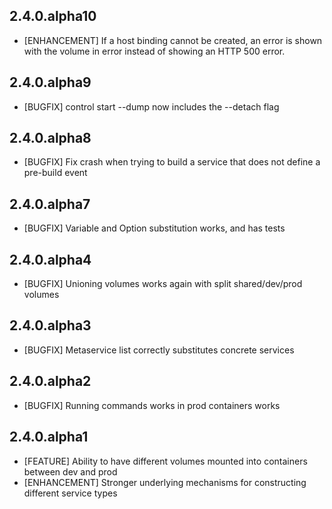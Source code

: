 ## 2.4.0.alpha10

* [ENHANCEMENT] If a host binding cannot be created, an error is shown with the volume in error instead of showing an HTTP 500 error.

## 2.4.0.alpha9

* [BUGFIX] control start --dump now includes the --detach flag

## 2.4.0.alpha8

* [BUGFIX] Fix crash when trying to build a service that does not define a pre-build event

## 2.4.0.alpha7

* [BUGFIX] Variable and Option substitution works, and has tests

## 2.4.0.alpha4

* [BUGFIX] Unioning volumes works again with split shared/dev/prod volumes

## 2.4.0.alpha3

* [BUGFIX] Metaservice list correctly substitutes concrete services

## 2.4.0.alpha2

* [BUGFIX] Running commands works in prod containers works

## 2.4.0.alpha1

* [FEATURE] Ability to have different volumes mounted into containers between dev and prod
* [ENHANCEMENT] Stronger underlying mechanisms for constructing different service types
